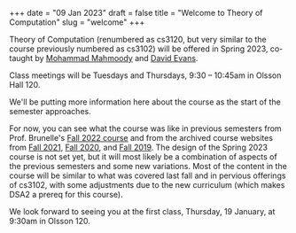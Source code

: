+++
date = "09 Jan 2023"
draft = false
title = "Welcome to Theory of Computation"
slug = "welcome"
+++
 
Theory of Computation (renumbered as cs3120, but very similar to the
course previously numbered as cs3102) will be offered in Spring 2023,
co-taught by
[Mohammad&nbsp;Mahmoody](https://www.cs.virginia.edu/~mohammad/) and 
[David&nbsp;Evans](https://www.cs.virginia.edu/evans/).

Class meetings will be Tuesdays and Thursdays, 9:30 &ndash; 10:45am in
Olsson Hall 120.

We'll be putting more information here about the course as the start
of the semester approaches.

For now, you can see what the course was like in previous semesters
from Prof. Brunelle's [Fall 2022
course](https://www.cs.virginia.edu/~njb2b/cstheory/f2022/index.html)
and from the archived course websites from [Fall 2021](/f21), [Fall
2020](/f20), and [Fall 2019](/f19). The design of the Spring 2023
course is not set yet, but it will most likely be a combination of
aspects of the previous semesters and some new variations.  Most of
the content in the course will be similar to what was covered last
fall and in pervious offerings of cs3102, with some adjustments due to
the new curriculum (which makes DSA2 a prereq for this course).

We look forward to seeing you at the first class, Thursday, 19
January, at 9:30am in Olsson 120.








